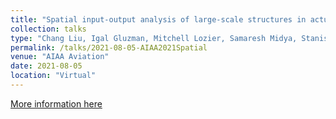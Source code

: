 ```yaml
---
title: "Spatial input-output analysis of large-scale structures in actuated turbulent boundary layers"
collection: talks
type: "Chang Liu, Igal Gluzman, Mitchell Lozier, Samaresh Midya, Stanislav Gordeyev, Flint Thomas and Dennice F. Gayme"
permalink: /talks/2021-08-05-AIAA2021Spatial
venue: "AIAA Aviation"
date: 2021-08-05
location: "Virtual"
---
```


[More information here](https://doi.org/10.2514/6.2021-2873)
